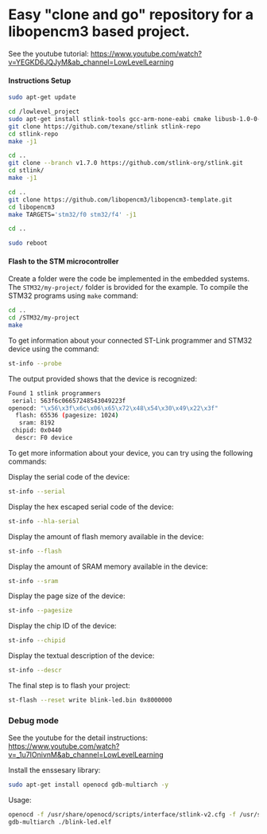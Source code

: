 # Easy "clone and go" repository for a libopencm3 based project.

See the youtube tutorial: https://www.youtube.com/watch?v=YEGKD6JQJyM&ab_channel=LowLevelLearning

#### Instructions Setup
```bash
sudo apt-get update

cd /lowlevel_project
sudo apt-get install stlink-tools gcc-arm-none-eabi cmake libusb-1.0-0-dev -y
git clone https://github.com/texane/stlink stlink-repo
cd stlink-repo
make -j1

cd ..
git clone --branch v1.7.0 https://github.com/stlink-org/stlink.git
cd stlink/
make -j1

cd ..
git clone https://github.com/libopencm3/libopencm3-template.git
cd libopencm3
make TARGETS='stm32/f0 stm32/f4' -j1

cd ..

sudo reboot
```

#### Flash to the STM microcontroller
Create a folder were the code be implemented in the embedded systems. The `STM32/my-project/` folder is brovided for the example. To compile the STM32 programs using `make` command:
```bash
cd ..
cd /STM32/my-project
make
```
To get information about your connected ST-Link programmer and STM32 device using the command:
```bash
st-info --probe
```

The output provided shows that the device is recognized:

```bash
Found 1 stlink programmers
 serial: 563f6c06657248543049223f
openocd: "\x56\x3f\x6c\x06\x65\x72\x48\x54\x30\x49\x22\x3f"
  flash: 65536 (pagesize: 1024)
   sram: 8192
 chipid: 0x0440
  descr: F0 device
```

To get more information about your device, you can try using the following commands:

Display the serial code of the device:
```bash
st-info --serial
```

Display the hex escaped serial code of the device:
```bash
st-info --hla-serial
```

Display the amount of flash memory available in the device:
```bash
st-info --flash
```

Display the amount of SRAM memory available in the device:
```bash
st-info --sram
```

Display the page size of the device:
```bash
st-info --pagesize
```

Display the chip ID of the device:
```bash
st-info --chipid
```

Display the textual description of the device:
```bash
st-info --descr
```

The final step is to flash your project:
```bash
st-flash --reset write blink-led.bin 0x8000000
```

### Debug mode

See the youtube for the detail instructions: https://www.youtube.com/watch?v=_1u7IOnivnM&ab_channel=LowLevelLearning

Install the enssesary library:

```bash
sudo apt-get install openocd gdb-multiarch -y
```

Usage:

```bash
openocd -f /usr/share/openocd/scripts/interface/stlink-v2.cfg -f /usr/share/openocd/scripts/target/stm32f0x.cfg
gdb-multiarch ./blink-led.elf
```